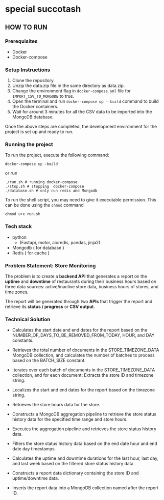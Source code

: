 # special succotash

## HOW TO RUN

### Prerequisites

- Docker
- Docker-compose

### Setup Instructions

1. Clone the repository.
2. Unzip the data.zip file in the same directory as data.zip.
3. Change the environment flag in `docker-compose.yml` file for `IMPORT_CSV_TO_MONGODB` to true.
4. Open the terminal and run `docker-compose up --build` command to build the Docker containers.
5. Wait for around 3 minutes for all the CSV data to be imported into the MongoDB database.

Once the above steps are completed, the development environment for the project is set up and ready to run.

### Running the project

To run the project, execute the following command:

```shell
docker-compose up -build
```

or run

```shell
./run.sh # running docker-compose
./stop.sh # stopping  docker-compose
./database.sh # only run redis and Mongodb
```

To run the shell script, you may need to give it executable permission. This can be done using the `chmod` command

```shell
chmod u+x run.sh
```

### Tech stack

- python
  - (Fastapi, motor, aioredis, pandas, jinja2)
- Mongodb ( for database )
- Redis ( for cache )

### Problem Statement: Store Monitoring

The problem is to create a **backend API** that generates a report
on the **uptime** and **downtime** of restaurants during their business
hours based on three data sources: active/inactive store data,
business hours of stores, and time zones.

The report will be generated through two **APIs** that trigger
the report and retrieve its **status / progress** or **CSV output**.

### Technical Solution

- Calculates the start date and end dates for the report based on the NUMBER_OF_DAYS_TO_BE_REMOVED_FROM_TODAY, HOUR, and DAY constants.

- Retrieves the total number of documents in the STORE_TIMEZONE_DATA MongoDB collection, and calculates the number of batches to process based on the BATCH_SIZE constant.
- Iterates over each batch of documents in the STORE_TIMEZONE_DATA collection, and for each document:
  Extracts the store ID and timezone string.
- Localizes the start and end dates for the report based on the timezone string.
- Retrieves the store hours data for the store.
- Constructs a MongoDB aggregation pipeline to retrieve the store status history data for the specified time range and store hours.
- Executes the aggregation pipeline and retrieves the store status history data.
- Filters the store status history data based on the end date hour and end date day timestamps.
- Calculates the uptime and downtime durations for the last hour, last day, and last week based on the filtered store status history data.
- Constructs a report data dictionary containing the store ID and uptime/downtime data.
- Inserts the report data into a MongoDB collection named after the report ID.
